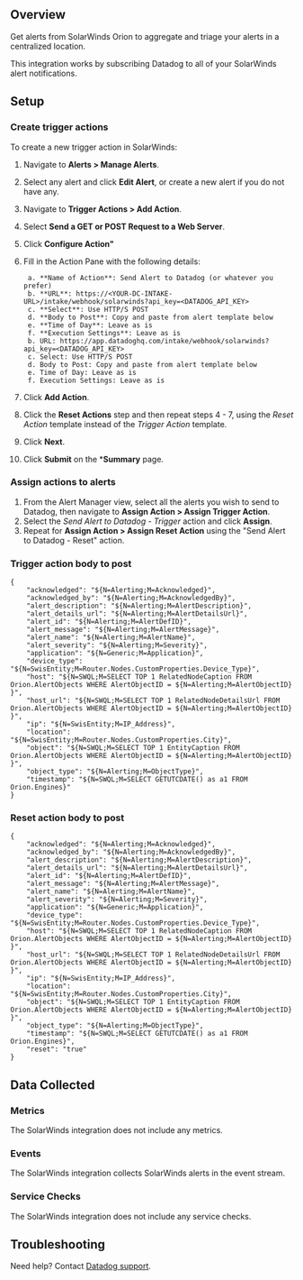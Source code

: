 ## Overview

Get alerts from SolarWinds Orion to aggregate and triage your alerts in a centralized location. 

This integration works by subscribing Datadog to all of your SolarWinds alert notifications.

## Setup

### Create trigger actions

To create a new trigger action in SolarWinds:

1. Navigate to **Alerts > Manage Alerts**.
2. Select any alert and click **Edit Alert**, or create a new alert if you do not have any.
3. Navigate to **Trigger Actions > Add Action**.
4. Select **Send a GET or POST Request to a Web Server**.
5. Click **Configure Action"**
6. Fill in the Action Pane with the following details:

        a. **Name of Action**: Send Alert to Datadog (or whatever you prefer)
        b. **URL**: https://<YOUR-DC-INTAKE-URL>/intake/webhook/solarwinds?api_key=<DATADOG_API_KEY>
        c. **Select**: Use HTTP/S POST
        d. **Body to Post**: Copy and paste from alert template below
        e. **Time of Day**: Leave as is
        f. **Execution Settings**: Leave as is
        b. URL: https://app.datadoghq.com/intake/webhook/solarwinds?api_key=<DATADOG_API_KEY>
        c. Select: Use HTTP/S POST
        d. Body to Post: Copy and paste from alert template below
        e. Time of Day: Leave as is
        f. Execution Settings: Leave as is

7. Click **Add Action**.
8. Click the **Reset Actions** step and then repeat steps 4 - 7, using the _Reset Action_ template instead of the _Trigger Action_ template.
9. Click **Next**.
10. Click **Submit** on the ***Summary** page.

### Assign actions to alerts

1. From the Alert Manager view, select all the alerts you wish to send to Datadog, then navigate to **Assign Action > Assign Trigger Action**.
2. Select the _Send Alert to Datadog - Trigger_ action and click **Assign**.
3. Repeat for **Assign Action > Assign Reset Action** using the "Send Alert to Datadog - Reset" action.

### Trigger action body to post
``` 
{
    "acknowledged": "${N=Alerting;M=Acknowledged}",
    "acknowledged_by": "${N=Alerting;M=AcknowledgedBy}",
    "alert_description": "${N=Alerting;M=AlertDescription}",
    "alert_details_url": "${N=Alerting;M=AlertDetailsUrl}",
    "alert_id": "${N=Alerting;M=AlertDefID}",
    "alert_message": "${N=Alerting;M=AlertMessage}",
    "alert_name": "${N=Alerting;M=AlertName}",
    "alert_severity": "${N=Alerting;M=Severity}",
    "application": "${N=Generic;M=Application}",
    "device_type": "${N=SwisEntity;M=Router.Nodes.CustomProperties.Device_Type}",
    "host": "${N=SWQL;M=SELECT TOP 1 RelatedNodeCaption FROM Orion.AlertObjects WHERE AlertObjectID = ${N=Alerting;M=AlertObjectID} }",
    "host_url": "${N=SWQL;M=SELECT TOP 1 RelatedNodeDetailsUrl FROM Orion.AlertObjects WHERE AlertObjectID = ${N=Alerting;M=AlertObjectID} }",
    "ip": "${N=SwisEntity;M=IP_Address}",
    "location": "${N=SwisEntity;M=Router.Nodes.CustomProperties.City}",
    "object": "${N=SWQL;M=SELECT TOP 1 EntityCaption FROM Orion.AlertObjects WHERE AlertObjectID = ${N=Alerting;M=AlertObjectID} }",
    "object_type": "${N=Alerting;M=ObjectType}",
    "timestamp": "${N=SWQL;M=SELECT GETUTCDATE() as a1 FROM Orion.Engines}"
}
``` 

### Reset action body to post
``` 
{
    "acknowledged": "${N=Alerting;M=Acknowledged}",
    "acknowledged_by": "${N=Alerting;M=AcknowledgedBy}",
    "alert_description": "${N=Alerting;M=AlertDescription}",
    "alert_details_url": "${N=Alerting;M=AlertDetailsUrl}",
    "alert_id": "${N=Alerting;M=AlertDefID}",
    "alert_message": "${N=Alerting;M=AlertMessage}",
    "alert_name": "${N=Alerting;M=AlertName}",
    "alert_severity": "${N=Alerting;M=Severity}",
    "application": "${N=Generic;M=Application}",
    "device_type": "${N=SwisEntity;M=Router.Nodes.CustomProperties.Device_Type}",
    "host": "${N=SWQL;M=SELECT TOP 1 RelatedNodeCaption FROM Orion.AlertObjects WHERE AlertObjectID = ${N=Alerting;M=AlertObjectID} }",
    "host_url": "${N=SWQL;M=SELECT TOP 1 RelatedNodeDetailsUrl FROM Orion.AlertObjects WHERE AlertObjectID = ${N=Alerting;M=AlertObjectID} }",
    "ip": "${N=SwisEntity;M=IP_Address}",
    "location": "${N=SwisEntity;M=Router.Nodes.CustomProperties.City}",
    "object": "${N=SWQL;M=SELECT TOP 1 EntityCaption FROM Orion.AlertObjects WHERE AlertObjectID = ${N=Alerting;M=AlertObjectID} }",
    "object_type": "${N=Alerting;M=ObjectType}",
    "timestamp": "${N=SWQL;M=SELECT GETUTCDATE() as a1 FROM Orion.Engines}",
    "reset": "true"
}
``` 

## Data Collected

### Metrics

The SolarWinds integration does not include any metrics.

### Events

The SolarWinds integration collects SolarWinds alerts in the event stream.

### Service Checks

The SolarWinds integration does not include any service checks.

## Troubleshooting

Need help? Contact [Datadog support][1].

[1]: https://docs.datadoghq.com/help